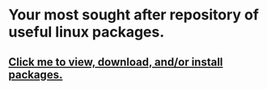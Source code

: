 # Your most sought after repository of useful linux packages.
## [Click me to view, download, and/or install packages.](https://tsvec5678.github.io/linux-master-package-directory/packages.html "Packages")
